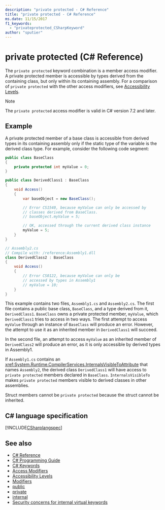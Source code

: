 ```yaml
---
description: "private protected - C# Reference"
title: "private protected - C# Reference"
ms.date: 11/15/2017
f1_keywords:
  - "privateprotected_CSharpKeyword"
author: "sputier"
---
```

# private protected (C# Reference)

The `private protected` keyword combination is a member access modifier. A private protected member is accessible by types derived from the containing class, but only within its containing assembly. For a comparison of `private protected` with the other access modifiers, see [Accessibility Levels](accessibility-levels.md).

> [!NOTE]
> The `private protected` access modifier is valid in C# version 7.2 and later.

## Example

A private protected member of a base class is accessible from derived types in its containing assembly only if the static type of the variable is the derived class type. For example, consider the following code segment:

```csharp
public class BaseClass
{
    private protected int myValue = 0;
}

public class DerivedClass1 : BaseClass
{
    void Access()
    {
        var baseObject = new BaseClass();

        // Error CS1540, because myValue can only be accessed by
        // classes derived from BaseClass.
        // baseObject.myValue = 5;

        // OK, accessed through the current derived class instance
        myValue = 5;
    }
}
```

```csharp
// Assembly2.cs
// Compile with: /reference:Assembly1.dll
class DerivedClass2 : BaseClass
{
    void Access()
    {
        // Error CS0122, because myValue can only be
        // accessed by types in Assembly1
        // myValue = 10;
    }
}
```

This example contains two files, `Assembly1.cs` and `Assembly2.cs`.
The first file contains a public base class, `BaseClass`, and a type derived from it, `DerivedClass1`. `BaseClass` owns a private protected member, `myValue`, which `DerivedClass1` tries to access in two ways. The first attempt to access `myValue` through an instance of `BaseClass` will produce an error. However, the attempt to use it as an inherited member in `DerivedClass1` will succeed.

In the second file, an attempt to access `myValue` as an inherited member of `DerivedClass2` will produce an error, as it is only accessible by derived types in Assembly1.

If `Assembly1.cs` contains an <xref:System.Runtime.CompilerServices.InternalsVisibleToAttribute> that names `Assembly2`, the derived class `DerivedClass1` will have access to `private protected` members declared in `BaseClass`. `InternalsVisibleTo` makes `private protected` members visible to derived classes in other assemblies.

Struct members cannot be `private protected` because the struct cannot be inherited.

## C# language specification

[!INCLUDE[CSharplangspec](~/includes/csharplangspec-md.md)]

## See also

- [C# Reference](../index.md)
- [C# Programming Guide](../../programming-guide/index.md)
- [C# Keywords](index.md)
- [Access Modifiers](access-modifiers.md)
- [Accessibility Levels](accessibility-levels.md)
- [Modifiers](index.md)
- [public](public.md)
- [private](private.md)
- [internal](internal.md)
- [Security concerns for internal virtual keywords](/previous-versions/dotnet/netframework-4.0/heyd8kky(v=vs.100))
